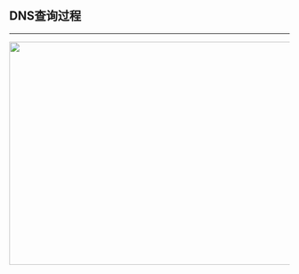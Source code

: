 ## DNS查询过程 ##
---


<p align="center">
  <img src="https://img-blog.csdn.net/20160302135454243?watermark/2/text/aHR0cDovL2Jsb2cuY3Nkbi5uZXQv/font/5a6L5L2T/fontsize/400/fill/I0JBQkFCMA==/dissolve/70/gravity/Center" width="1000" height="400">
</p>
